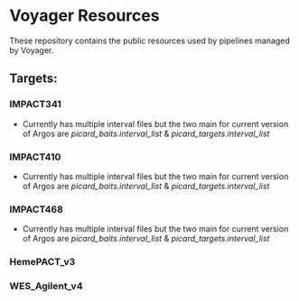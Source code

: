 # Voyager Resources

These repository contains the public resources used by pipelines managed by Voyager.

## Targets:

### IMPACT341
- Currently has multiple interval files but the two main for current version of Argos are *picard_baits.interval_list* & *picard_targets.interval_list*

### IMPACT410
- Currently has multiple interval files but the two main for current version of Argos are *picard_baits.interval_list* & *picard_targets.interval_list*

### IMPACT468
- Currently has multiple interval files but the two main for current version of Argos are *picard_baits.interval_list* & *picard_targets.interval_list*

### HemePACT_v3

### WES_Agilent_v4
